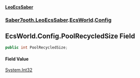 #### [LeoEcsSaber](index.md 'index')
### [Saber7ooth.LeoEcsSaber](Saber7ooth.LeoEcsSaber.md 'Saber7ooth.LeoEcsSaber').[EcsWorld](EcsWorld.md 'Saber7ooth.LeoEcsSaber.EcsWorld').[Config](EcsWorld.Config.md 'Saber7ooth.LeoEcsSaber.EcsWorld.Config')

## EcsWorld.Config.PoolRecycledSize Field

```csharp
public int PoolRecycledSize;
```

#### Field Value
[System.Int32](https://docs.microsoft.com/en-us/dotnet/api/System.Int32 'System.Int32')